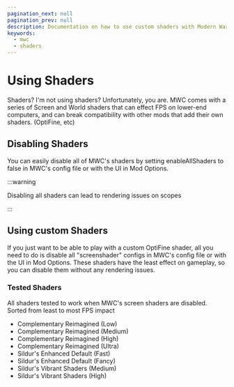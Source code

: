 ```yaml
---
pagination_next: null
pagination_prev: null
description: Documentation on how to use custom shaders with Modern Warfare Cubed
keywords:
  - mwc
  - shaders
---
```


# Using Shaders
Shaders? I'm not using shaders? Unfortunately, you are. MWC comes with a series of Screen and World shaders that can effect FPS on lower-end computers, and can break compatibility 
with other mods that add their own shaders. (OptiFine, etc)


## Disabling Shaders
You can easily disable all of MWC's shaders by setting enableAllShaders to false in MWC's config file or with the UI in Mod Options.

:::warning

Disabling all shaders can lead to rendering issues on scopes 

:::

## Using custom Shaders
If you just want to be able to play with a custom OptiFine shader, all you need to do is disable all "screenshader" configs in MWC's config file or with the UI in Mod Options.
These shaders have the least effect on gameplay, so you can disable them without any rendering issues.

### Tested Shaders
All shaders tested to work when MWC's screen shaders are disabled. 
Sorted from least to most FPS impact 

* Complementary Reimagined (Low)
* Complementary Reimagined (Medium)
* Complementary Reimagined (High)
* Complementary Reimagined (Ultra)
* Sildur's Enhanced Default (Fast)
* Sildur's Enhanced Default (Fancy)
* Sildur's Vibrant Shaders (Medium)
* Sildur's Vibrant Shaders (High)